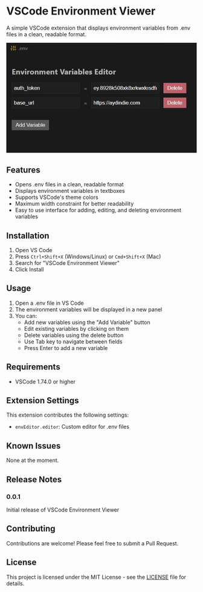 # VSCode Environment Viewer

A simple VSCode extension that displays environment variables from .env files in a clean, readable format.

![image](image.jpeg)

## Features

* Opens .env files in a clean, readable format
* Displays environment variables in textboxes
* Supports VSCode's theme colors
* Maximum width constraint for better readability
* Easy to use interface for adding, editing, and deleting environment variables

## Installation

1. Open VS Code
2. Press `Ctrl+Shift+X` (Windows/Linux) or `Cmd+Shift+X` (Mac)
3. Search for "VSCode Environment Viewer"
4. Click Install

## Usage

1. Open a .env file in VS Code
2. The environment variables will be displayed in a new panel
3. You can:
   - Add new variables using the "Add Variable" button
   - Edit existing variables by clicking on them
   - Delete variables using the delete button
   - Use Tab key to navigate between fields
   - Press Enter to add a new variable

## Requirements

* VSCode 1.74.0 or higher

## Extension Settings

This extension contributes the following settings:

* `envEditor.editor`: Custom editor for .env files

## Known Issues

None at the moment.

## Release Notes

### 0.0.1

Initial release of VSCode Environment Viewer

## Contributing

Contributions are welcome! Please feel free to submit a Pull Request.

## License

This project is licensed under the MIT License - see the [LICENSE](LICENSE) file for details. 